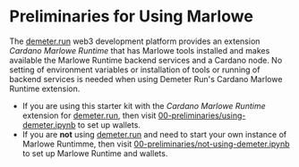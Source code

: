# Preliminaries for Using Marlowe

The [demeter.run](https://demeter.run/) web3 development platform provides an extension *Cardano Marlowe Runtime* that has Marlowe tools installed and makes available the Marlowe Runtime backend services and a Cardano node. No setting of environment variables or installation of tools or running of backend services is needed when using Demeter Run's Cardano Marlowe Runtime extension.

- If you are using this starter kit with the *Cardano Marlowe Runtime* extension for [demeter.run](https://demeter.run/), then visit [00-preliminaries/using-demeter.ipynb](00-preliminaries/using-demeter.ipynb) to set up wallets.
- If you are **not** using [demeter.run](https://demeter.run/) and need to start your own instance of Marlowe Runtimme, then visit [00-preliminaries/not-using-demeter.ipynb](00-preliminaries/not-using-demeter.ipynb) to set up Marlowe Runtime and wallets.

